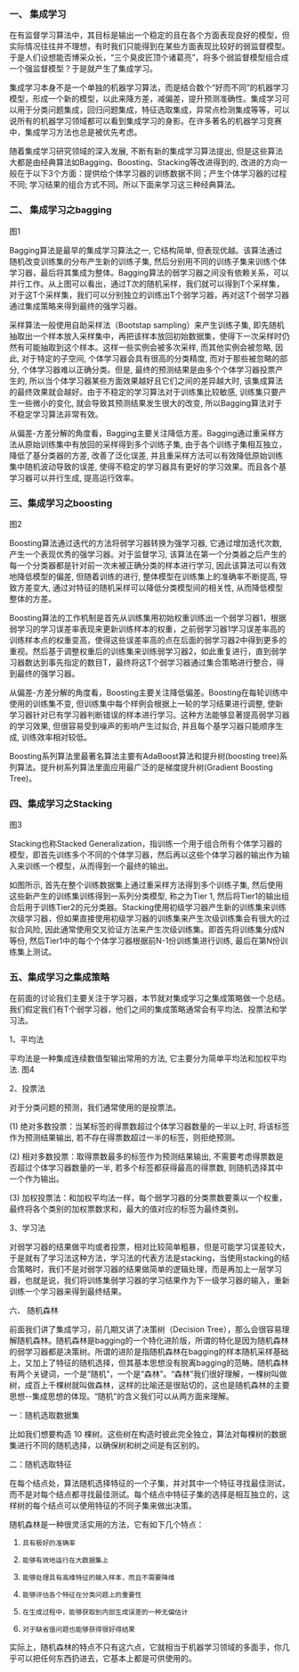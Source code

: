 ### 一、 集成学习

在有监督学习算法中，其目标是输出一个稳定的且在各个方面表现良好的模型，但实际情况往往并不理想，有时我们只能得到在某些方面表现比较好的弱监督模型。于是人们设想能否博采众长，“三个臭皮匠顶个诸葛亮”，将多个弱监督模型组合成一个强监督模型？于是就产生了集成学习。

集成学习本身不是一个单独的机器学习算法，而是结合数个“好而不同”的机器学习模型，形成一个新的模型，以此来降方差，减偏差，提升预测准确性。集成学习可以用于分类问题集成，回归问题集成，特征选取集成，异常点检测集成等等，可以说所有的机器学习领域都可以看到集成学习的身影。在许多著名的机器学习竞赛中，集成学习方法也总是被优先考虑。

随着集成学习研究领域的深入发展, 不断有新的集成学习算法提出, 但是这些算法大都是由经典算法如Bagging、Boosting、Stacking等改进得到的, 改进的方向一般在于以下3个方面：提供给个体学习器的训练数据不同；产生个体学习器的过程不同; 学习结果的组合方式不同。所以下面来学习这三种经典算法。



### 二、 集成学习之bagging
图1

Bagging算法是最早的集成学习算法之一, 它结构简单, 但表现优越。该算法通过随机改变训练集的分布产生新的训练子集, 然后分别用不同的训练子集来训练个体学习器，最后将其集成为整体。Bagging算法的弱学习器之间没有依赖关系，可以并行工作。从上图可以看出，通过T次的随机采样，我们就可以得到T个采样集，对于这T个采样集，我们可以分别独立的训练出T个弱学习器，再对这T个弱学习器通过集成策略来得到最终的强学习器。

采样算法一般使用自助采样法（Bootstap sampling）来产生训练子集, 即先随机抽取出一个样本放入采样集中，再把该样本放回初始数据集，使得下一次采样时仍然有可能抽取到这个样本。这样一些实例会被多次采样, 而其他实例会被忽略, 因此, 对于特定的子空间, 个体学习器会具有很高的分类精度, 而对于那些被忽略的部分, 个体学习器难以正确分类。但是, 最终的预测结果是由多个个体学习器投票产生的, 所以当个体学习器某些方面效果越好且它们之间的差异越大时, 该集成算法的最终效果就会越好。由于不稳定的学习算法对于训练集比较敏感, 训练集只要产生一些微小的变化, 就会导致其预测结果发生很大的改变, 所以Bagging算法对于不稳定学习算法非常有效。

从偏差-方差分解的角度看，Bagging主要关注降低方差。Bagging通过重采样方法从原始训练集中有放回的采样得到多个训练子集, 由于各个训练子集相互独立，降低了基分类器的方差, 改善了泛化误差, 并且重采样方法可以有效降低原始训练集中随机波动导致的误差, 使得不稳定的学习器具有更好的学习效果。而且各个基学习器可以并行生成, 提高运行效率。


### 三、集成学习之boosting  
图2

Boosting算法通过迭代的方法将弱学习器转换为强学习器, 它通过增加迭代次数, 产生一个表现优秀的强学习器。对于监督学习, 该算法在第一个分类器之后产生的每一个分类器都是针对前一次未被正确分类的样本进行学习, 因此该算法可以有效地降低模型的偏差, 但随着训练的进行, 整体模型在训练集上的准确率不断提高, 导致方差变大, 通过对特征的随机采样可以降低分类模型间的相关性, 从而降低模型整体的方差。

Boosting算法的工作机制是首先从训练集用初始权重训练出一个弱学习器1，根据弱学习的学习误差率表现来更新训练样本的权重，之前弱学习器1学习误差率高的训练样本点的权重变高，使得这些误差率高的点在后面的弱学习器2中得到更多的重视。然后基于调整权重后的训练集来训练弱学习器2，如此重复进行，直到弱学习器数达到事先指定的数目T，最终将这T个弱学习器通过集合策略进行整合，得到最终的强学习器。

从偏差-方差分解的角度看，Boosting主要关注降低偏差。Boosting在每轮训练中使用的训练集不变, 但训练集中每个样例会根据上一轮的学习结果进行调整, 使新学习器针对已有学习器判断错误的样本进行学习。这种方法能够显著提高弱学习器的学习效果, 但很容易受到噪声的影响产生过拟合, 并且每个基学习器只能顺序生成, 训练效率相对较低。

Boosting系列算法里最著名算法主要有AdaBoost算法和提升树(boosting tree)系列算法。提升树系列算法里面应用最广泛的是梯度提升树(Gradient Boosting Tree)。

### 四、集成学习之Stacking
图3

Stacking也称Stacked Generalization，指训练一个用于组合所有个体学习器的模型，即首先训练多个不同的个体学习器，然后再以这些个体学习器的输出作为输入来训练一个模型，从而得到一个最终的输出。

如图所示, 首先在整个训练数据集上通过重采样方法得到多个训练子集, 然后使用这些新产生的训练集训练得到一系列分类模型, 称之为Tier 1, 然后将Tier1的输出组合后用于训练Tier2的元分类器。Stacking使用初级学习器产生新的训练集来训练次级学习器，但如果直接使用初级学习器的训练集来产生次级训练集会有很大的过拟合风险, 因此通常使用交叉验证方法来产生次级训练集。即首先将训练集分成N等份, 然后Tier1中的每个个体学习器根据前N-1份训练集进行训练, 最后在第N份训练集上测试。



### 五、集成学习之集成策略

在前面的讨论我们主要关注于学习器，本节就对集成学习之集成策略做一个总结。我们假定我们有T个弱学习器，他们之间的集成策略通常会有平均法、投票法和学习法。

1、平均法

平均法是一种集成连续数值型输出常用的方法, 它主要分为简单平均法和加权平均法.
图4

2、投票法

对于分类问题的预测，我们通常使用的是投票法。

(1) 绝对多数投票：当某标签的得票数超过个体学习器数量的一半以上时, 将该标签作为预测结果输出, 若不存在得票数超过一半的标签，则拒绝预测。

(2) 相对多数投票：取得票数最多的标签作为预测结果输出, 不需要考虑得票数是否超过个体学习器数量的一半, 若多个标签都获得最高的得票数, 则随机选择其中一个作为输出。

(3) 加权投票法：和加权平均法一样，每个弱学习器的分类票数要乘以一个权重，最终将各个类别的加权票数求和，最大的值对应的标签为最终类别。



3、学习法

对弱学习器的结果做平均或者投票，相对比较简单粗暴，但是可能学习误差较大，于是就有了学习法这种方法，学习法的代表方法是stacking，当使用stacking的结合策略时，我们不是对弱学习器的结果做简单的逻辑处理，而是再加上一层学习器，也就是说，我们将训练集弱学习器的学习结果作为下一级学习器的输入，重新训练一个学习器来得到最终结果。



六、      随机森林

前面我们讲了集成学习，前几期又讲了决策树（Decision Tree），那么会很容易理解随机森林。随机森林是bagging的一个特化进阶版，所谓的特化是因为随机森林的弱学习器都是决策树。所谓的进阶是指随机森林在bagging的样本随机采样基础上，又加上了特征的随机选择，但其基本思想没有脱离bagging的范畴。随机森林有两个关键词，一个是“随机”，一个是“森林”。“森林”我们很好理解，一棵树叫做树，成百上千棵树就叫做森林，这样的比喻还是很贴切的，这也是随机森林的主要思想--集成思想的体现。“随机”的含义我们可以从两方面来理解。

一：随机选取数据集

比如我们想要构造 10 棵树。这些树在构造时彼此完全独立，算法对每棵树的数据集进行不同的随机选择，以确保树和树之间是有区别的。

二：随机选取特征

在每个结点处，算法随机选择特征的一个子集，并对其中一个特征寻找最佳测试，而不是对每个结点都寻找最佳测试。每个结点中特征子集的选择是相互独立的，这样树的每个结点可以使用特征的不同子集来做出决策。



随机森林是一种很灵活实用的方法，它有如下几个特点：

1.     具有极好的准确率

2.     能够有效地运行在大数据集上

3.     能够处理具有高维特征的输入样本，而且不需要降维

4.     能够评估各个特征在分类问题上的重要性

5.     在生成过程中，能够获取到内部生成误差的一种无偏估计

6.     对于缺省值问题也能够获得很好得结果

实际上，随机森林的特点不只有这六点，它就相当于机器学习领域的多面手，你几乎可以把任何东西扔进去，它基本上都是可供使用的。

